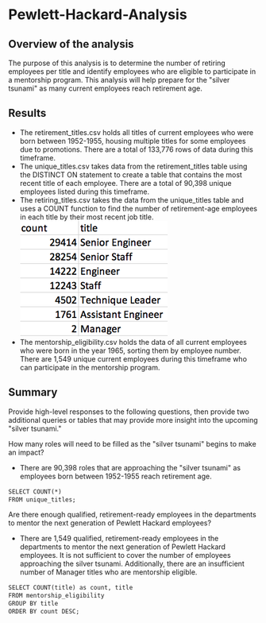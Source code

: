 # Pewlett-Hackard-Analysis

## Overview of the analysis
The purpose of this analysis is to determine the number of retiring employees per title and identify employees who are eligible to participate in a mentorship program. This analysis will help prepare for the "silver tsunami" as many current employees reach retirement age.

## Results
- The retirement_titles.csv holds all titles of current employees who were born between 1952-1955, housing multiple titles for some employees due to promotions. There are a total of 133,776 rows of data during this timeframe. 
- The unique_titles.csv takes data from the retirement_titles table using the DISTINCT ON statement to create a table that contains the most recent title of each employee. There are a total of 90,398 unique employees listed during this timeframe.
- The retiring_titles.csv takes the data from the unique_titles table and uses a COUNT function to find the number of retirement-age employees in each title by their most recent job title. 
![retiring_titles](retiring_titles.png)
- The mentorship_eligibility.csv holds the data of all current employees who were born in the year 1965, sorting them by employee number. There are 1,549 unique current employees during this timeframe who can participate in the mentorship program.

## Summary
Provide high-level responses to the following questions, then provide two additional queries or tables that may provide more insight into the upcoming "silver tsunami."

How many roles will need to be filled as the "silver tsunami" begins to make an impact?
- There are 90,398 roles that are approaching the "silver tsunami" as employees born between 1952-1955 reach retirement age.
``` 
SELECT COUNT(*)
FROM unique_titles; 
```

Are there enough qualified, retirement-ready employees in the departments to mentor the next generation of Pewlett Hackard employees?
- There are 1,549 qualified, retirement-ready employees in the departments to mentor the next generation of Pewlett Hackard employees. It is not sufficient to cover the number of employees approaching the silver tsunami. Additionally, there are an insufficient number of Manager titles who are mentorship eligible.
```
SELECT COUNT(title) as count, title
FROM mentorship_eligibility
GROUP BY title
ORDER BY count DESC;
```
